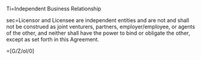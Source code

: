 Ti=Independent Business Relationship

sec=Licensor and Licensee are independent entities and are not and shall not be construed as joint venturers, partners, employer/employee, or agents of the other, and neither shall have the power to bind or obligate the other, except as set forth in this Agreement.

=[G/Z/ol/0]
